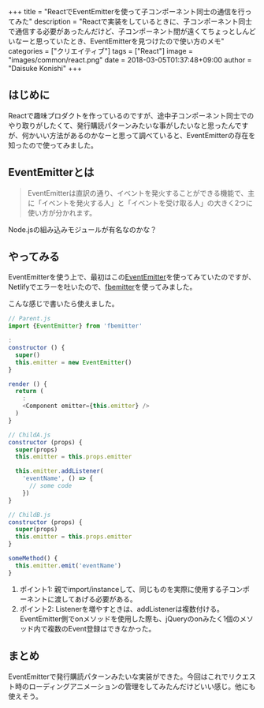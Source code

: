 +++
title = "ReactでEventEmitterを使って子コンポーネント同士の通信を行ってみた"
description = "Reactで実装をしているときに、子コンポーネント同士で通信する必要があったんだけど、子コンポーネント間が遠くてちょっとしんどいなーと思っていたとき、EventEmitterを見つけたので使い方のメモ"
categories = ["クリエイティブ"]
tags = ["React"]
image = "images/common/react.png"
date = 2018-03-05T01:37:48+09:00
author = "Daisuke Konishi"
+++


## はじめに
Reactで趣味プロダクトを作っているのですが、途中子コンポーネント同士でのやり取りがしたくて、発行購読パターンみたいな事がしたいなと思ったんですが、何かいい方法があるのかなーと思って調べていると、EventEmitterの存在を知ったので使ってみました。

## EventEmitterとは
> EventEmitterは直訳の通り、イベントを発火することができる機能で、主に「イベントを発火する人」と「イベントを受け取る人」の大きく2つに使い方が分かれます。

Node.jsの組み込みモジュールが有名なのかな？

## やってみる
EventEmitterを使う上で、最初はこの[EventEmitter](https://www.npmjs.com/package/EventEmitter)を使ってみていたのですが、Netlifyでエラーを吐いたので、[fbemitter](https://www.npmjs.com/package/fbemitter)を使ってみました。

こんな感じで書いたら使えました。

```js
// Parent.js
import {EventEmitter} from 'fbemitter'

:
constructor () {
  super()
  this.emitter = new EventEmitter()
}

render () {
  return (
    :
    <Component emitter={this.emitter} />
  )
}
```

```js
// ChildA.js
constructor (props) {
  super(props)
  this.emitter = this.props.emitter

  this.emitter.addListener(
    'eventName', () => {
      // some code
    })
}
```

```js
// ChildB.js
constructor (props) {
  super(props)
  this.emitter = this.props.emitter
}

someMethod() {
  this.emitter.emit('eventName')
}
```

1. ポイント1: 親でimport/instanceして、同じものを実際に使用する子コンポーネントに渡してあげる必要がある。
2. ポイント2: Listenerを増やすときは、addListenerは複数付ける。EventEmitter側でonメソッドを使用した際も、jQueryのonみたく1個のメソッド内で複数のEvent登録はできなかった。

## まとめ
EventEmitterで発行購読パターンみたいな実装ができた。今回はこれでリクエスト時のローディングアニメーションの管理をしてみたんだけどいい感じ。他にも使えそう。
